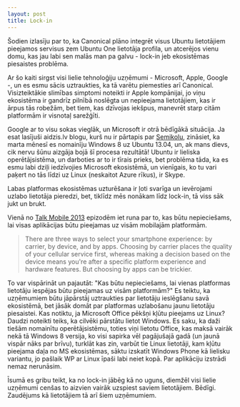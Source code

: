 ```yaml
---
layout: post
title: Lock-in
---
```


Šodien izlasīju par to, ka Canonical plāno integrēt visus Ubuntu lietotājiem pieejamos servisus zem Ubuntu One lietotāja profila, un atcerējos vienu domu, kas jau labi sen malās man pa galvu - lock-in jeb ekosistēmas piesaistes problēma.

Ar šo kaiti sirgst visi lielie tehnoloģiju uzņēmumi - Microsoft, Apple, Google -, un es esmu sācis uztraukties, ka tā varētu piemesties arī Canonical. Visizteiktākie slimības simptomi noteikti ir Apple kompānijai, jo viņu ekosistēma ir gandrīz pilnībā noslēgta un nepieejama lietotājiem, kas ir ārpus tās robežām, bet tiem, kas dzīvojas iekšpus, manevrēt starp citām platformām ir visnotaļ sarežģīti.

Google ar to visu sokas vieglāk, un Microsoft ir otrā bēdīgākā situācija. Ja esat lasījuši aidzis.lv blogu, kurš nu ir pārtapis par [Semikolu](http://semikols.lv "sem;kols"), zināsiet, ka marta mēnesī es nomainīju Windows 8 uz Ubuntu 13.04, un, ak mans dievs, cik nervu šūnu aizgāja bojā šī procesa rezultātā! Ubuntu ir lieliska operētājsistēma, un darboties ar to ir tīrais prieks, bet problēma tāda, ka es esmu labi dziļi iedzīvojies Microsoft ekosistēmā, un vienīgais, ko tu vari paķert no tās līdzi uz Linux (neskaitot Azure rīkus), ir Skype.

Labas platformas ekosistēmas uzturēšana ir ļoti svarīga un ievērojami uzlabo lietotāja pieredzi, bet, tiklīdz mēs nonākam līdz lock-in, tā viss sāk jukt un brukt.

Vienā no [Talk Mobile 2013](http://www.androidcentral.com/talk-mobile/what-will-it-take-to-get-every-app-on-every-platform-talk-mobile) epizodēm iet runa par to, kas būtu nepieciešams, lai visas aplikācijas būtu pieejamas uz visām mobilajām platformām.

> There are three ways to select your smartphone experience: by carrier, by device, and by apps. Choosing by carrier places the quality of your cellular service first, whereas making a decision based on the device means you're after a specific platform experience and hardware features. But choosing by apps can be trickier.

To var vispārināt un pajautāt: "Kas būtu nepieciešams, lai vienas platformas lietotāju iespējas būtu pieejamas uz visām platformām?" Es teiktu, ka uzņēmumiem būtu jāpārstāj uztraukties par lietotāju ieslēgšanu savā ekosistēmā, bet jāsāk domāt par platformas uzlabošanu jaunu lietotāju piesaistei. Kas notiktu, ja Microsoft Office pēkšņi kļūtu pieejams uz Linux? Daudzi noteikti teiks, ka cilvēki pārstātu lietot Windows. Es saku, ka daži tiešām nomainītu operētājsistēmu, toties viņi lietotu Office, kas maksā vairāk nekā tā Windows 8 versija, ko visi sapirka vēl pagājušajā gadā (un jaunā vispār nāks par brīvu), turklāt kas zin, varbūt tie Linux lietotāji, kam kļūtu pieejama daļa no MS ekosistēmas, sāktu izskatīt Windows Phone kā lielisku variantu, jo pašlaik WP ar Linux īpaši labi neiet kopā. Par aplikāciju izstrādi nemaz nerunāsim.

Īsumā es gribu teikt, ka no lock-in jābēg kā no uguns, diemžēl visi lielie uzņēmumi cenšas to aizvien vairāk uzspiest saviem lietotājiem. Bēdīgi. Zaudējums kā lietotājiem tā arī šiem uzņēmumiem.
